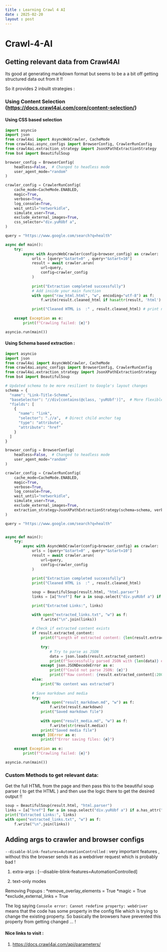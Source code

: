```yaml
---
title : Learning Crawl 4 AI 
date : 2025-02-20
layout : post
---
```


# Crawl-4-AI 

## Getting relevant data from Crawl4AI

Its good at generating markdown format but seems to be a a bit off getting structured data out from it !!

So it provides 2 inbuilt strategies :

### Using Content Selection (https://docs.crawl4ai.com/core/content-selection/)



#### Using CSS based selection

```python
import asyncio
import json 
from crawl4ai import AsyncWebCrawler, CacheMode
from crawl4ai.async_configs import BrowserConfig, CrawlerRunConfig
from crawl4ai.extraction_strategy import JsonXPathExtractionStrategy
from bs4 import BeautifulSoup

browser_config = BrowserConfig(
    headless=False,  # Changed to headless mode
    user_agent_mode="random"
)

crawler_config = CrawlerRunConfig(
    cache_mode=CacheMode.ENABLED,
    magic=True,
    verbose=True,
    log_console=True,
    wait_until="networkidle",
    simulate_user=True,
    exclude_external_images=True,
    css_selector="div.yuRUbf a",
)

query = "https://www.google.com/search?q=health"

async def main():
    try:
        async with AsyncWebCrawler(config=browser_config) as crawler:
            urls = [query+"&start=0" , query+"&start=10"]
            result = await crawler.arun(
                url=query,
                config=crawler_config
            )
            
            print("Extraction completed successfully")
            # Add inside your main function
            with open("raw_html.html", "w", encoding="utf-8") as f:
                f.write(result.cleaned_html if hasattr(result, 'html') else "No HTML available")

            print("Cleaned HTML is  :" , result.cleaned_html) # print not helpful content from this !!
            
    except Exception as e:
        print(f"Crawling failed: {e}")

asyncio.run(main())
```




#### Using Schema based extraction : 



```python
import asyncio
import json 
from crawl4ai import AsyncWebCrawler, CacheMode
from crawl4ai.async_configs import BrowserConfig, CrawlerRunConfig
from crawl4ai.extraction_strategy import JsonXPathExtractionStrategy
from bs4 import BeautifulSoup

# Updated schema to be more resilient to Google's layout changes
schema = {
  "name": "Link-Title-Schema",
  "baseSelector": "//div[contains(@class, 'yuRUbf')]",  # More flexible match
  "fields": [
    {
      "name": "link",
      "selector": ".//a",  # Direct child anchor tag
      "type": "attribute",
      "attribute": "href"
    }
  ]
}

browser_config = BrowserConfig(
    headless=False,  # Changed to headless mode
    user_agent_mode="random"
)

crawler_config = CrawlerRunConfig(
    cache_mode=CacheMode.ENABLED,
    magic=True,
    verbose=True,
    log_console=True,
    wait_until="networkidle",
    simulate_user=True,
    exclude_external_images=True,
    extraction_strategy=JsonXPathExtractionStrategy(schema=schema, verbose=True) 
)

query = "https://www.google.com/search?q=health"


async def main():
    try:
        async with AsyncWebCrawler(config=browser_config) as crawler:
            urls = [query+"&start=0" , query+"&start=10"]
            result = await crawler.arun(
                url=query,
                config=crawler_config
            )
            
            print("Extraction completed successfully")
            print("Cleaned HTML is  :" , result.cleaned_html)

            soup = BeautifulSoup(result.html, "html.parser") 
            links = [a["href"] for a in soup.select("div.yuRUbf a") if a.has_attr("href")]

            print("Extracted Links:", links)

            with open("extracted_links.txt", "w") as f:
                f.write("\n".join(links))
            
            # Check if extracted content exists
            if result.extracted_content:
                print(f"Length of extracted content: {len(result.extracted_content)}")
                
                try:
                    # Try to parse as JSON
                    data = json.loads(result.extracted_content)
                    print(f"Successfully parsed JSON with {len(data)} entries")
                except json.JSONDecodeError as e:
                    print(f"Could not parse JSON: {e}")
                    print(f"Raw content: {result.extracted_content[:200]}...")
            else:
                print("No content was extracted")
            
            # Save markdown and media
            try:
                with open("result_markdown.md", "w") as f:
                    f.write(result.markdown)
                print("Saved markdown file")
                
                with open("result_media.md", "w") as f:
                    f.write(str(result.media))
                print("Saved media file")
            except IOError as e:
                print(f"Error saving files: {e}")
                
    except Exception as e:
        print(f"Crawling failed: {e}")

asyncio.run(main())

```


### Custom Methods to get relevant data: 

Get the full HTML from the page and then pass this to the beautiful soup parser ( to get the HTML ) and then use the logic there to get the desired output !!

```python
soup = BeautifulSoup(result.html, "html.parser") 
links = [a["href"] for a in soup.select("div.yuRUbf a") if a.has_attr("href")]
print("Extracted Links:", links)
with open("extracted_links.txt", "w") as f:
    f.write("\n".join(links))
```

## Adding args to crawler and browser configs

`--disable-blink-features=AutomationControlled` : very important features , without this the browser sends it as a webdriver request which is probably bad !


1. extra-args : [--disable-blink-features=AutomationControlled]

2. text-only modes 


Removing Popups :
*remove_overlay_elements = True
*magic = True
*exclude_external_links = True


The log saying `Console error: Cannot redefine property: webdriver` means that the code has some property in the config file which is trying to change the existing property. So basically the browsers have prevented this property from getting changed ... !




#### Nice links to visit : 
1. https://docs.crawl4ai.com/api/parameters/























